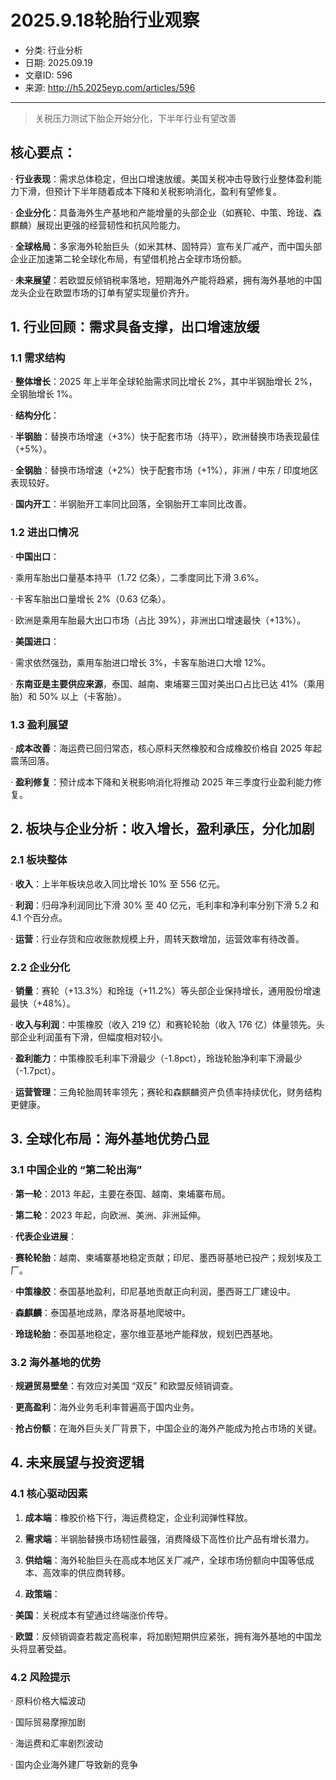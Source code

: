 # 2025.9.18轮胎行业观察

- 分类: 行业分析
- 日期: 2025.09.19
- 文章ID: 596
- 来源: http://h5.2025eyp.com/articles/596

---

> 关税压力测试下胎企开始分化，下半年行业有望改善

## **核心要点：**

· **行业表现**：需求总体稳定，但出口增速放缓。美国关税冲击导致行业整体盈利能力下滑，但预计下半年随着成本下降和关税影响消化，盈利有望修复。

· **企业分化**：具备海外生产基地和产能增量的头部企业（如赛轮、中策、玲珑、森麒麟）展现出更强的经营韧性和抗风险能力。

· **全球格局**：多家海外轮胎巨头（如米其林、固特异）宣布关厂减产，而中国头部企业正加速第二轮全球化布局，有望借机抢占全球市场份额。

· **未来展望**：若欧盟反倾销税率落地，短期海外产能将趋紧，拥有海外基地的中国龙头企业在欧盟市场的订单有望实现量价齐升。

## **1. 行业回顾：需求具备支撑，出口增速放缓**

### **1.1 需求结构**

· **整体增长**：2025 年上半年全球轮胎需求同比增长 2%，其中半钢胎增长 2%，全钢胎增长 1%。

· **结构分化**：

· **半钢胎**：替换市场增速（+3%）快于配套市场（持平），欧洲替换市场表现最佳（+5%）。

· **全钢胎**：替换市场增速（+2%）快于配套市场（+1%），非洲 / 中东 / 印度地区表现较好。

· **国内开工**：半钢胎开工率同比回落，全钢胎开工率同比改善。

### **1.2 进出口情况**

· **中国出口**：

· 乘用车胎出口量基本持平（1.72 亿条），二季度同比下滑 3.6%。

· 卡客车胎出口量增长 2%（0.63 亿条）。

· 欧洲是乘用车胎最大出口市场（占比 39%），非洲出口增速最快（+13%）。

· **美国进口**：

· 需求依然强劲，乘用车胎进口增长 3%，卡客车胎进口大增 12%。

· **东南亚是主要供应来源**，泰国、越南、柬埔寨三国对美出口占比已达 41%（乘用胎）和 50% 以上（卡客胎）。

### **1.3 盈利展望**

· **成本改善**：海运费已回归常态，核心原料天然橡胶和合成橡胶价格自 2025 年起震荡回落。

· **盈利修复**：预计成本下降和关税影响消化将推动 2025 年三季度行业盈利能力修复。

## **2. 板块与企业分析：收入增长，盈利承压，分化加剧**

### **2.1 板块整体**

· **收入**：上半年板块总收入同比增长 10% 至 556 亿元。

· **利润**：归母净利润同比下滑 30% 至 40 亿元，毛利率和净利率分别下滑 5.2 和 4.1 个百分点。

· **运营**：行业存货和应收账款规模上升，周转天数增加，运营效率有待改善。

### **2.2 企业分化**

· **销量**：赛轮（+13.3%）和玲珑（+11.2%）等头部企业保持增长，通用股份增速最快（+48%）。

· **收入与利润**：中策橡胶（收入 219 亿）和赛轮轮胎（收入 176 亿）体量领先。头部企业利润虽有下滑，但幅度相对较小。

· **盈利能力**：中策橡胶毛利率下滑最少（-1.8pct），玲珑轮胎净利率下滑最少（-1.7pct）。

· **运营管理**：三角轮胎周转率领先；赛轮和森麒麟资产负债率持续优化，财务结构更健康。

## **3. 全球化布局：海外基地优势凸显**

### **3.1 中国企业的 “第二轮出海”**

· **第一轮**：2013 年起，主要在泰国、越南、柬埔寨布局。

· **第二轮**：2023 年起，向欧洲、美洲、非洲延伸。

· **代表企业进展**：

· **赛轮轮胎**：越南、柬埔寨基地稳定贡献；印尼、墨西哥基地已投产；规划埃及工厂。

· **中策橡胶**：泰国基地盈利，印尼基地贡献正向利润，墨西哥工厂建设中。

· **森麒麟**：泰国基地成熟，摩洛哥基地爬坡中。

· **玲珑轮胎**：泰国基地稳定，塞尔维亚基地产能释放，规划巴西基地。

### **3.2 海外基地的优势**

· **规避贸易壁垒**：有效应对美国 “双反” 和欧盟反倾销调查。

· **更高盈利**：海外业务毛利率普遍高于国内业务。

· **抢占份额**：在海外巨头关厂背景下，中国企业的海外产能成为抢占市场的关键。

## **4. 未来展望与投资逻辑**

### **4.1 核心驱动因素**

1. **成本端**：橡胶价格下行，海运费稳定，企业利润弹性释放。

2. **需求端**：半钢胎替换市场韧性最强，消费降级下高性价比产品有增长潜力。

3. **供给端**：海外轮胎巨头在高成本地区关厂减产，全球市场份额向中国等低成本、高效率的供应商转移。

4. **政策端**：

· **美国**：关税成本有望通过终端涨价传导。

· **欧盟**：反倾销调查若裁定高税率，将加剧短期供应紧张，拥有海外基地的中国龙头将显著受益。

### **4.2 风险提示**

· 原料价格大幅波动

· 国际贸易摩擦加剧

· 海运费和汇率剧烈波动

· 国内企业海外建厂导致新的竞争
